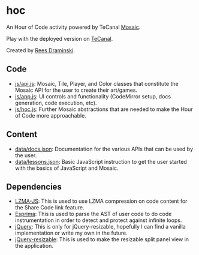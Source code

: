 # hoc
An Hour of Code activity powered by TeCanal [Mosaic](https://github.com/tecanal/mosaic).

Play with the deployed version on [TeCanal](https://tecanal.org/hoc).

Created by [Rees Draminski](https://github.com/reesdraminski).

## Code
* [js/api.js](js/api.js): Mosaic, Tile, Player, and Color classes that constitute the Mosaic API for the user to create their art/games.
* [js/app.js](js/app.js): UI controls and functionality (CodeMirror setup, docs generation, code execution, etc).
* [js/hoc.js](js/hoc.js): Further Mosaic abstractions that are needed to make the Hour of Code more approachable.

## Content
* [data/docs.json](data/docs.json): Documentation for the various APIs that can be used by the user.
* [data/lessons.json](data/lessons.json): Basic JavaScript instruction to get the user started with the basics of JavaScript and Mosaic.

## Dependencies
* [LZMA-JS](https://github.com/LZMA-JS/LZMA-JS): This is used to use LZMA compression on code content for the Share Code link feature.
* [Esprima](http://esprima.org/): This is used to parse the AST of user code to do code instrumentation in order to detect and protect against infinite loops.
* [jQuery](https://jquery.com/): This is only for jQuery-resizable, hopefully I can find a vanilla implementation or write my own in the future.
* [jQuery-resizable](https://github.com/RickStrahl/jquery-resizable): This is used to make the resizable split panel view in the application.
